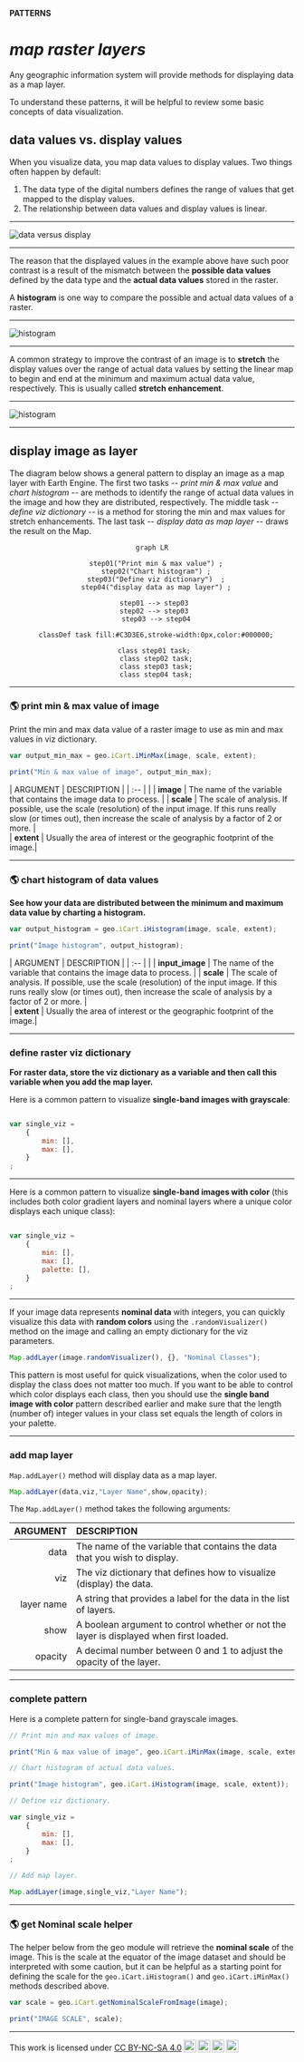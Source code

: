 __PATTERNS__

# _**map raster layers**_  

Any geographic information system will provide methods for displaying data as a map layer.  

To understand these patterns, it will be helpful to review some basic concepts of data visualization.  

## __data values vs. display values__  

When you visualize data, you map data values to display values. Two things often happen by default:  

1. The data type of the digital numbers defines the range of values that get mapped to the display values.
2. The relationship between data values and display values is linear.  

---  

![data versus display](http://geography.middlebury.edu/howarth/ee_edu/eePatterns/displayLayers/data-values-and-display-values.png)

---  

The reason that the displayed values in the example above have such poor contrast is a result of the mismatch between the __possible data values__ defined by the data type and the __actual data values__ stored in the raster.  

A __histogram__ is one way to compare the possible and actual data values of a raster. 

---  

![histogram](http://geography.middlebury.edu/howarth/ee_edu/eePatterns/displayLayers/histogram.png)

---  

A common strategy to improve the contrast of an image is to __stretch__ the display values over the range of actual data values by setting the linear map to begin and end at the minimum and maximum actual data value, respectively. This is usually called __stretch enhancement__.   

---  

![histogram](http://geography.middlebury.edu/howarth/ee_edu/eePatterns/displayLayers/stretch-enhancement.png)

---  

## __display image as layer__  

The diagram below shows a general pattern to display an image as a map layer with Earth Engine. The first two tasks -- _print min & max value_ and _chart histogram_ -- are methods to identify the range of actual data values in the image and how they are distributed, respectively. The middle task -- _define viz dictionary_ -- is a method for storing the min and max values for stretch enhancements. The last task -- _display data as map layer_ -- draws the result on the Map.  

<center>

``` mermaid
graph LR

  step01("Print min & max value") ;
  step02("Chart histogram") ;
  step03("Define viz dictionary")  ;
  step04("display data as map layer") ;

  step01 --> step03 
  step02 --> step03 
  step03 --> step04

  classDef task fill:#C3D3E6,stroke-width:0px,color:#000000;
  
  class step01 task; 
  class step02 task;
  class step03 task;
  class step04 task;

```

</center>

---  

### __:earth_americas: print min & max value of image__  

Print the min and max data value of a raster image to use as min and max values in viz dictionary.   

```js
var output_min_max = geo.iCart.iMinMax(image, scale, extent);

print("Min & max value of image", output_min_max);

```

| ARGUMENT              | DESCRIPTION               |
| :--                   |                           |
| __image__           | The name of the variable that contains the image data to process. |
| __scale__                 | The scale of analysis. If possible, use the scale (resolution) of the input image. If this runs really slow (or times out), then increase the scale of analysis by a factor of 2 or more. |  
| __extent__                | Usually the area of interest or the geographic footprint of the image.|  


---

### __:earth_americas: chart histogram of data values__  

__See how your data are distributed between the minimum and maximum data value by charting a histogram.__

```js
var output_histogram = geo.iCart.iHistogram(image, scale, extent);

print("Image histogram", output_histogram);

```


| ARGUMENT              | DESCRIPTION               |
| :--                   |                           |
| __input_image__           | The name of the variable that contains the image data to process. |
| __scale__                 | The scale of analysis. If possible, use the scale (resolution) of the input image. If this runs really slow (or times out), then increase the scale of analysis by a factor of 2 or more. |  
| __extent__                | Usually the area of interest or the geographic footprint of the image.|  

---  

### __define raster viz dictionary__  

__For raster data, store the viz dictionary as a variable and then call this variable when you add the map layer.__   

Here is a common pattern to visualize __single-band images with grayscale__:


```js

var single_viz = 
    {
        min: [],        
        max: [],        
    }
;

```

---  

Here is a common pattern to visualize __single-band images with color__ (this includes both color gradient layers and nominal layers where a unique color displays each unique class):


```js

var single_viz = 
    {
        min: [],        
        max: [],        
        palette: [],    
    }
;
```

---   

If your image data represents __nominal data__ with integers, you can quickly visualize this data with __random colors__ using the ```.randomVisualizer()``` method on the image and calling an empty dictionary for the viz parameters.    

```js
Map.addLayer(image.randomVisualizer(), {}, "Nominal Classes");
```

This pattern is most useful for quick visualizations, when the color used to display the class does not matter too much. If you want to be able to control which color displays each class, then you should use the __single band image with color__ pattern described earlier and make sure that the length (number of) integer values in your class set equals the length of colors in your palette.   

---  

### __add map layer__       

``` Map.addLayer() ``` method will display data as a map layer.    

```js
Map.addLayer(data,viz,"Layer Name",show,opacity);
```

The ```Map.addLayer()``` method takes the following arguments: 

| ARGUMENT      | DESCRIPTION   |
| --:           | :--           |
| data          | The name of the variable that contains the data that you wish to display.  |
| viz           | The viz dictionary that defines how to visualize (display) the data.   | 
| layer name    | A string that provides a label for the data in the list of layers.    |
| show          | A boolean argument to control whether or not the layer is displayed when first loaded. |
| opacity       | A decimal number between 0 and 1 to adjust the opacity of the layer.                  |

---

### __complete pattern__  

Here is a complete pattern for single-band grayscale images.

```js
// Print min and max values of image. 

print("Min & max value of image", geo.iCart.iMinMax(image, scale, extent));

// Chart histogram of actual data values.

print("Image histogram", geo.iCart.iHistogram(image, scale, extent));

// Define viz dictionary. 

var single_viz = 
    {
        min: [],        
        max: [],        
    }
;

// Add map layer. 

Map.addLayer(image,single_viz,"Layer Name");
```

---  

### __:earth_americas: get Nominal scale helper__ 

The helper below from the geo module will retrieve the __nominal scale__ of the image. This is the scale at the equator of the image dataset and should be interpreted with some caution, but it can be helpful as a starting point for defining the scale for the ```geo.iCart.iHistogram()``` and ```geo.iCart.iMinMax()``` methods described above.  

```js
var scale = geo.iCart.getNominalScaleFromImage(image);

print("IMAGE SCALE", scale);
```


---  

<p xmlns:cc="http://creativecommons.org/ns#" >This work is licensed under <a href="https://creativecommons.org/licenses/by-nc-sa/4.0/?ref=chooser-v1" target="_blank" rel="license noopener noreferrer" style="display:inline-block;">CC BY-NC-SA 4.0<img style="height:22px!important;margin-left:3px;vertical-align:text-bottom;" src="https://mirrors.creativecommons.org/presskit/icons/cc.svg?ref=chooser-v1" alt=""><img style="height:22px!important;margin-left:3px;vertical-align:text-bottom;" src="https://mirrors.creativecommons.org/presskit/icons/by.svg?ref=chooser-v1" alt=""><img style="height:22px!important;margin-left:3px;vertical-align:text-bottom;" src="https://mirrors.creativecommons.org/presskit/icons/nc.svg?ref=chooser-v1" alt=""><img style="height:22px!important;margin-left:3px;vertical-align:text-bottom;" src="https://mirrors.creativecommons.org/presskit/icons/sa.svg?ref=chooser-v1" alt=""></a></p>